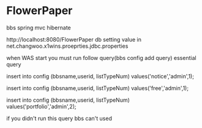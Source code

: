 FlowerPaper
===========

bbs spring mvc hibernate

http://localhost:8080/FlowerPaper
db setting value in net.changwoo.x1wins.proeprties.jdbc.properties

when WAS start
you must run follow query(bbs config add query)
essential query

insert into config (bbsname,userid, listTypeNum) values('notice','admin',1);

insert into config (bbsname,userid, listTypeNum) values('free','admin',1);

insert into config (bbsname,userid, listTypeNum) values('portfolio','admin',2);


if you didn't run this query
bbs can't used